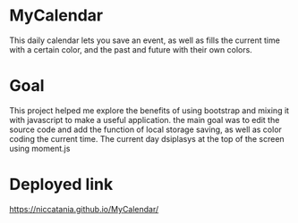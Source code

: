 # MyCalendar

This daily calendar lets you save an event, as well as fills the current time with a certain color, and the past and future with their own colors.

# Goal

This project helped me explore the benefits of using bootstrap and mixing it with javascript to make a useful application. the main goal was to edit the source code and add the function of local storage saving, as well as color coding the current time. The current day dsiplasys at the top of the screen using moment.js

# Deployed link
https://niccatania.github.io/MyCalendar/
